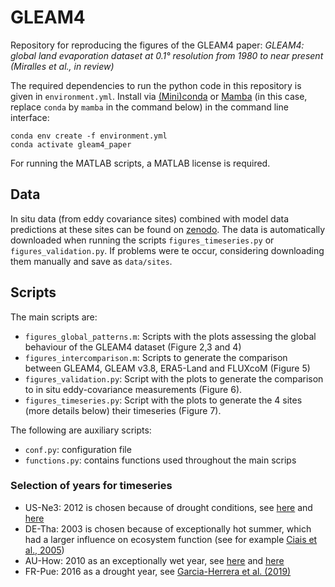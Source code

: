 # GLEAM4

Repository for reproducing the figures of the GLEAM4 paper: *GLEAM4: global land evaporation dataset at 0.1° resolution from 1980 to near present (Miralles et al., in review)*

The required dependencies to run the python code in this repository is given in `environment.yml`. Install via [(Mini)conda](https://docs.anaconda.com/miniconda/) or [Mamba](https://mamba.readthedocs.io/en/latest/) (in this case, replace `conda` by `mamba` in the command below) in the command line interface:
```
conda env create -f environment.yml
conda activate gleam4_paper
```

For running the MATLAB scripts, a MATLAB license is required. 

## Data

In situ data (from eddy covariance sites) combined with model data predictions at these sites can be found on [zenodo](https://doi.org/10.5281/zenodo.14054258). The data is automatically downloaded when running the scripts `figures_timeseries.py` or `figures_validation.py`. If problems were te occur, considering downloading them manually and save as `data/sites`. 

## Scripts
The main scripts are:
- `figures_global_patterns.m`: Scripts with the plots assessing the global behaviour of the GLEAM4 dataset (Figure 2,3 and 4)
- `figures_intercomparison.m`: Scripts to generate the comparison between GLEAM4, GLEAM v3.8, ERA5-Land and FLUXcoM (Figure 5)
- `figures_validation.py`: Script with the plots to generate the comparison to in situ eddy-covariance measurements (Figure 6).
- `figures_timeseries.py`: Script with the plots to generate the 4 sites (more details below) their timeseries (Figure 7). 

The following are auxiliary scripts:
- `conf.py`: configuration file 
- `functions.py`: contains functions used throughout the main scrips

### Selection of years for timeseries

- US-Ne3: 2012 is chosen because of drought conditions, see [here](https://www.drought.gov/states/nebraska#historical-conditions) and [here](https://www.dallasfed.org/research/economy/~/media/documents/research/swe/2012/swe1204c.pdf)
- DE-Tha: 2003 is chosen because of exceptionally hot summer, which had a larger influence on ecosystem function (see for example [Ciais et al., 2005](https://doi.org/10.1038/nature03972))
- AU-How: 2010 as an exceptionally wet year, see [here](https://en.wikipedia.org/wiki/2000s_Australian_drought#2010_and_2011:_La_Ni%C3%B1a_finally_breaks_the_drought) and [here](http://www.bom.gov.au/climate/annual_sum/2010/index.shtml#:~:text=The%20report%20notes%20that%202010,its%20driest%20year%20on%20record.)
- FR-Pue: 2016 as a drought year, see [Garcia-Herrera et al. (2019)](https://doi.org/10.1175/JCLI-D-18-0331.1)
